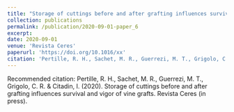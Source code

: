 ```yaml
---
title: "Storage of cuttings before and after grafting influences survival and vigor of vine grafts"
collection: publications
permalink: /publication/2020-09-01-paper_6
excerpt:
date: 2020-09-01
venue: 'Revista Ceres'
paperurl: 'https://doi.org/10.1016/xx'
citation: 'Pertille, R. H., Sachet, M. R., Guerrezi, M. T., Grigolo, C. R. & Citadin, I. (2020). Storage of cuttings before and after grafting influences survival and vigor of vine grafts. Revista Ceres (in press).'
---
```


Recommended citation: Pertille, R. H., Sachet, M. R., Guerrezi, M. T., Grigolo, C. R. & Citadin, I. (2020).  Storage of cuttings before and after grafting influences survival and vigor of vine grafts. Revista Ceres (in press).
